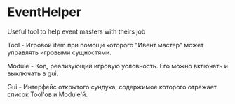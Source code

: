 # EventHelper

Useful tool to help event masters with theirs job

Tool - Игровой item при помощи которого "Ивент мастер" может управлять игровыми сущностями.

Module - Код, реализующий игровую условность. Его можно включать и выключать в gui.

Gui - Интерфейс открытого сундука, содержимое которого отражает список Tool'ов и Module'й.

